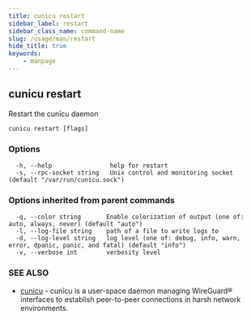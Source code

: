 ```yaml
---
title: cunicu restart
sidebar_label: restart
sidebar_class_name: command-name
slug: /usage/man/restart
hide_title: true
keywords:
    - manpage
---
```


## cunicu restart

Restart the cunīcu daemon

```
cunicu restart [flags]
```

### Options

```
  -h, --help                help for restart
  -s, --rpc-socket string   Unix control and monitoring socket (default "/var/run/cunicu.sock")
```

### Options inherited from parent commands

```
  -q, --color string       Enable colorization of output (one of: auto, always, never) (default "auto")
  -l, --log-file string    path of a file to write logs to
  -d, --log-level string   log level (one of: debug, info, warn, error, dpanic, panic, and fatal) (default "info")
  -v, --verbose int        verbosity level
```

### SEE ALSO

* [cunicu](cunicu.md)	 - cunīcu is a user-space daemon managing WireGuard® interfaces to establish peer-to-peer connections in harsh network environments.

